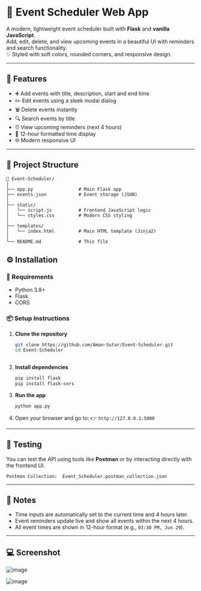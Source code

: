 
# 📅 Event Scheduler Web App

A modern, lightweight event scheduler built with **Flask** and **vanilla JavaScript**.  
Add, edit, delete, and view upcoming events in a beautiful UI with reminders and search functionality.  
✨ Styled with soft colors, rounded corners, and responsive design.

---

## 🚀 Features

- ➕ Add events with title, description, start and end time
- ✏️ Edit events using a sleek modal dialog
- 🗑️ Delete events instantly
- 🔍 Search events by title
- ⏰ View upcoming reminders (next 4 hours)
- 📆 12-hour formatted time display
- 🌐 Modern responsive UI

---


## 📂 Project Structure
```
📁 Event-Scheduler/
│
├── app.py                 # Main Flask app
├── events.json            # Event storage (JSON)
│
├── static/
│   └── script.js          # Frontend JavaScript logic
│   └── styles.css         # Modern CSS styling
│
├── templates/
│   └── index.html         # Main HTML template (Jinja2)
│
└── README.md              # This file

```


## ⚙️ Installation

### 🔧 Requirements

- Python 3.8+
- Flask
- CORS

### 📦 Setup Instructions

1. **Clone the repository**
   
   ```bash
   git clone https://github.com/Aman-Sutar/Event-Scheduler.git
   cd Event-Scheduler
  

2. **Install dependencies**

   ```bash
   pip install flask
   pip install flask-cors
   ```

3. **Run the app**

   ```bash
   python app.py
   ```

4. Open your browser and go to:
   👉 `http://127.0.0.1:5000`

---

## 🧪 Testing

You can test the API using tools like **Postman** or by interacting directly with the frontend UI. 
```
Postman Collection:  Event_Scheduler.postman_collection.json
```
---

## 📝 Notes

* Time inputs are automatically set to the current time and 4 hours later.
* Event reminders update live and show all events within the next 4 hours.
* All event times are shown in 12-hour format (e.g., `03:30 PM, Jun 29`).

---

## 💻 Screenshot

![image](https://github.com/user-attachments/assets/55faff9a-0e97-402f-a4d8-cafa7fb7ddf2)

![image](https://github.com/user-attachments/assets/d31ca215-c512-41be-91c1-adc5226fe758)


